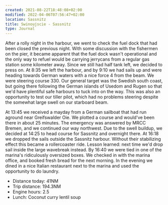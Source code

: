 ```yaml
---
created: 2021-08-22T18:48:08+02:00
modified: 2022-04-06T07:56:47+02:00
location: Sassnitz
title: Swinoujscie - Sassnitz
type: Journal
---
```

After a rolly night in the harbour, we went to check the fuel dock that had been closed the previous night. With some discussion with the fishermen on the pier, it became apparent that the fuel dock wasn't operational and the only way to refuel would be carrying jerrycans from a regular gas station some kilometer away.
Since we still had half tank left, we decided to press on.
At 8:35 we left the harbour, and by 9:10 we had sails up and were heading towards German waters with a nice force 4 from the beam. We were steering course 330.
Our general target was the Swedish south coast, but going there following the German islands of Usedom and Rugen so that we'd have plentiful safe harbours to tuck into on the way.
This was also an opportunity to test our tiller pilot, which had no problems steering despite the somewhat large swell on our starboard beam.

At 13:45 we received a mayday from a German sailboat that had run aground near Greifswalder Oie. We plotted a course and would've been there in about 25 minutes. The emergency was answered by MRCC Bremen, and we continued our way northwest.
Due to the swell buildup, we decided at 14:25 to head course for Sassnitz and overnight there.
At 16:18 we dropped the sails outside the Sassnitz harbour. Without their stabilizing effect this became a rollercoaster ride. Lesson learned: next time we'd drop sail inside the large wavebreak instead.
By 16:40 we were tied in one of the marina's ridiculously oversized boxes. We checked in with the marina office, and booked fresh bread for the next morning.
In the evening we dined in a nice Italian restaurant next to the marina and used the opportunity to do laundry.


* Distance today: 41NM
* Trip distance: 194.3NM
* Engine hours: 2.5
* Lunch: Coconut curry lentil soup
